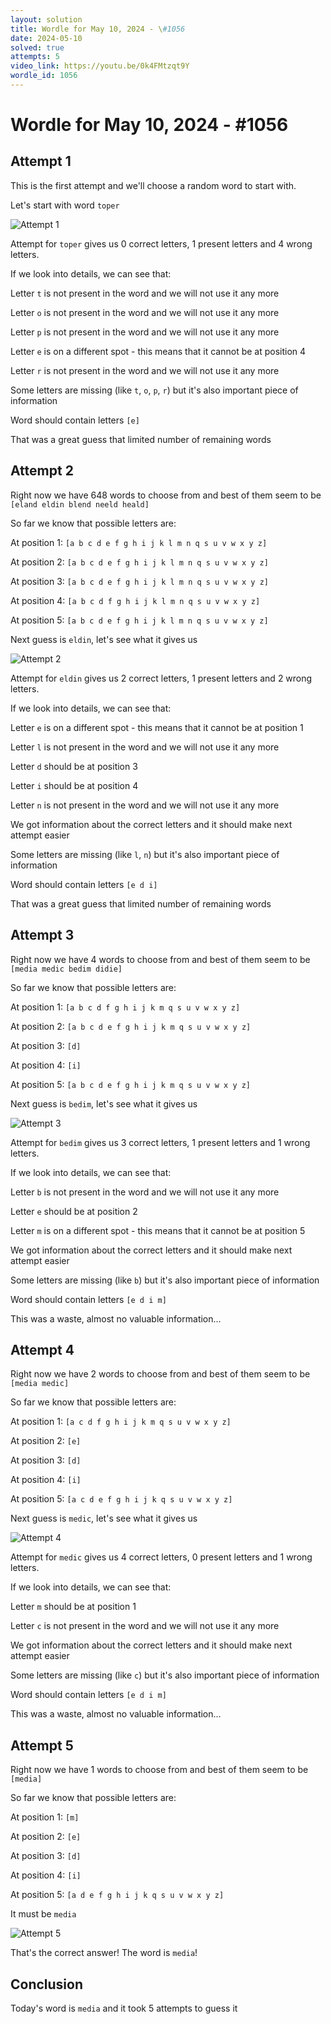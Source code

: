 ```yaml
---
layout: solution
title: Wordle for May 10, 2024 - \#1056
date: 2024-05-10
solved: true
attempts: 5
video_link: https://youtu.be/0k4FMtzqt9Y
wordle_id: 1056
---
```


# Wordle for May 10, 2024 - \#1056

## Attempt 1

This is the first attempt and we'll choose a random word to start with.

Let's start with word `toper`

![Attempt 1](2024-05-10/attempt-1.png)

Attempt for `toper` gives us 0 correct letters, 1 present letters and 4 wrong letters.

If we look into details, we can see that:

Letter `t` is not present in the word and we will not use it any more

Letter `o` is not present in the word and we will not use it any more

Letter `p` is not present in the word and we will not use it any more

Letter `e` is on a different spot - this means that it cannot be at position 4

Letter `r` is not present in the word and we will not use it any more

Some letters are missing (like `t`, `o`, `p`, `r`) but it's also important piece of information

Word should contain letters `[e]`

That was a great guess that limited number of remaining words



## Attempt 2

Right now we have 648 words to choose from and best of them seem to be `[eland eldin blend neeld heald]`

So far we know that possible letters are:

At position 1: `[a b c d e f g h i j k l m n q s u v w x y z]`

At position 2: `[a b c d e f g h i j k l m n q s u v w x y z]`

At position 3: `[a b c d e f g h i j k l m n q s u v w x y z]`

At position 4: `[a b c d f g h i j k l m n q s u v w x y z]`

At position 5: `[a b c d e f g h i j k l m n q s u v w x y z]`

Next guess is `eldin`, let's see what it gives us

![Attempt 2](2024-05-10/attempt-2.png)

Attempt for `eldin` gives us 2 correct letters, 1 present letters and 2 wrong letters.

If we look into details, we can see that:

Letter `e` is on a different spot - this means that it cannot be at position 1

Letter `l` is not present in the word and we will not use it any more

Letter `d` should be at position 3

Letter `i` should be at position 4

Letter `n` is not present in the word and we will not use it any more

We got information about the correct letters and it should make next attempt easier

Some letters are missing (like `l`, `n`) but it's also important piece of information

Word should contain letters `[e d i]`

That was a great guess that limited number of remaining words



## Attempt 3

Right now we have 4 words to choose from and best of them seem to be `[media medic bedim didie]`

So far we know that possible letters are:

At position 1: `[a b c d f g h i j k m q s u v w x y z]`

At position 2: `[a b c d e f g h i j k m q s u v w x y z]`

At position 3: `[d]`

At position 4: `[i]`

At position 5: `[a b c d e f g h i j k m q s u v w x y z]`

Next guess is `bedim`, let's see what it gives us

![Attempt 3](2024-05-10/attempt-3.png)

Attempt for `bedim` gives us 3 correct letters, 1 present letters and 1 wrong letters.

If we look into details, we can see that:

Letter `b` is not present in the word and we will not use it any more

Letter `e` should be at position 2

Letter `m` is on a different spot - this means that it cannot be at position 5

We got information about the correct letters and it should make next attempt easier

Some letters are missing (like `b`) but it's also important piece of information

Word should contain letters `[e d i m]`

This was a waste, almost no valuable information...



## Attempt 4

Right now we have 2 words to choose from and best of them seem to be `[media medic]`

So far we know that possible letters are:

At position 1: `[a c d f g h i j k m q s u v w x y z]`

At position 2: `[e]`

At position 3: `[d]`

At position 4: `[i]`

At position 5: `[a c d e f g h i j k q s u v w x y z]`

Next guess is `medic`, let's see what it gives us

![Attempt 4](2024-05-10/attempt-4.png)

Attempt for `medic` gives us 4 correct letters, 0 present letters and 1 wrong letters.

If we look into details, we can see that:

Letter `m` should be at position 1

Letter `c` is not present in the word and we will not use it any more

We got information about the correct letters and it should make next attempt easier

Some letters are missing (like `c`) but it's also important piece of information

Word should contain letters `[e d i m]`

This was a waste, almost no valuable information...



## Attempt 5

Right now we have 1 words to choose from and best of them seem to be `[media]`

So far we know that possible letters are:

At position 1: `[m]`

At position 2: `[e]`

At position 3: `[d]`

At position 4: `[i]`

At position 5: `[a d e f g h i j k q s u v w x y z]`

It must be `media`

![Attempt 5](2024-05-10/attempt-5.png)

That's the correct answer! The word is `media`!

## Conclusion

Today's word is `media` and it took 5 attempts to guess it

